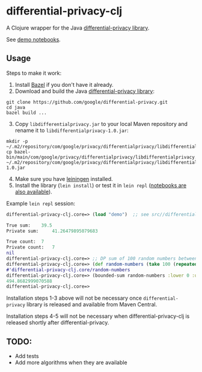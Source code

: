 # differential-privacy-clj

A Clojure wrapper for the Java [differential-privacy library](https://github.com/google/differential-privacy).

See [demo notebooks](https://github.com/OpenMined/org.openmined.dp/doc/clojure/).

## Usage

Steps to make it work:

1. Install [Bazel](https://docs.bazel.build/versions/master/install.html) if you
don't have it already.
2. Download and build the Java [differential-privacy library](https://github.com/google/differential-privacy):
```
git clone https://github.com/google/differential-privacy.git
cd java
bazel build ...
```
3. Copy `libdifferentialprivacy.jar` to your local Maven repository and
rename it to `libdifferentialprivacy-1.0.jar`:
```
mkdir -p ~/.m2/repository/com/google/privacy/differentialprivacy/libdifferentialprivacy/1.0/
cp bazel-bin/main/com/google/privacy/differentialprivacy/libdifferentialprivacy.jar ~/.m2/repository/com/google/privacy/differentialprivacy/libdifferentialprivacy/1.0/libdifferentialprivacy-1.0.jar
```

4. Make sure you have [leiningen](https://leiningen.org/) installed.
5. Install the library (`lein install`) or test it in `lein repl`
([notebooks are also available](https://github.com/OpenMined/org.openmined.dp/doc/clojure/)).

Example `lein repl` session:
```clojure
differential-privacy-clj.core=> (load "demo")  ;; see src//differential_privacy_clj/demo.clj

True sum:	 39.5
Private sum:	 41.26479895079683

True count:	 7
Private count:	 7
nil
differential-privacy-clj.core=> ;; DP sum of 100 random numbers between 0.0 and 10.0:
differential-privacy-clj.core=> (def random-numbers (take 100 (repeatedly #(rand 10.0))))
#'differential-privacy-clj.core/random-numbers
differential-privacy-clj.core=> (bounded-sum random-numbers :lower 0 :upper 10 :max-partitions 1 :epsilon 1)
494.8682999070588
differential-privacy-clj.core=>
```

Installation steps 1-3 above will not be necessary once `differential-privacy` library is released and available from Maven Central.

Installation steps 4-5 will not be necessary when differential-privacy-clj is released shortly after differential-privacy.

## TODO:

* Add tests
* Add more algorithms when they are available
